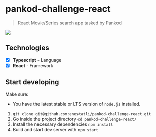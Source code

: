 # pankod-challenge-react

> React Movie/Series search app tasked by Pankod

<img src="https://raw.githubusercontent.com/pankod/frontend-challenge/master/screenshots/home.png">

## Technologies

- [x] <b>Typescript</b> - Language
- [x] <b>React</b> - Framework

## Start developing

Make sure:

- You have the latest stable or LTS version of `node.js` installed.

1. `git clone git@github.com:enestatli/pankod-challenge-react.git`
2. Go inside the project directory `cd pankod-challenge-react/`
3. Install the necessary dependencies `npm install`
4. Build and start dev server with `npm start`
